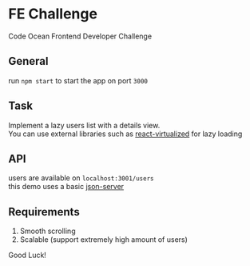 # FE Challenge
Code Ocean Frontend Developer Challenge

## General
run `npm start` to start the app on port `3000`


## Task
Implement a lazy users list with a details view.    
You can use external libraries such as [react-virtualized](https://github.com/bvaughn/react-virtualized) for lazy loading

## API
users are available on `localhost:3001/users`   
this demo uses a basic [json-server](https://github.com/typicode/json-server#paginate)

## Requirements
1. Smooth scrolling
2. Scalable (support extremely high amount of users)

Good Luck!